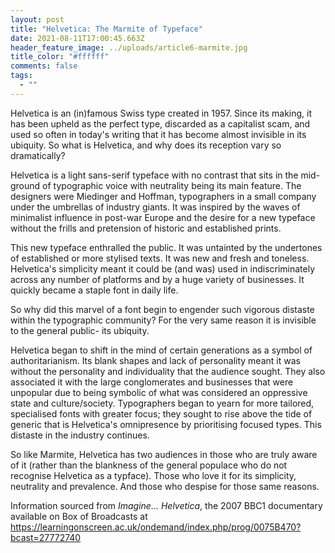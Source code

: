 ```yaml
---
layout: post
title: "Helvetica: The Marmite of Typeface"
date: 2021-08-11T17:00:45.663Z
header_feature_image: ../uploads/article6-marmite.jpg
title_color: "#ffffff"
comments: false
tags:
  - ""
---
```

Helvetica is an (in)famous Swiss type created in 1957. Since its making, it has been upheld as the perfect type, discarded as a capitalist scam, and used so often in today's writing that it has become almost invisible in its ubiquity. So what is Helvetica, and why does its reception vary so dramatically?

Helvetica is a light sans-serif typeface with no contrast that sits in the mid-ground of typographic voice with neutrality being its main feature. The designers were Miedinger and Hoffman, typographers in a small company under the umbrellas of industry giants. It was inspired by the waves of minimalist influence in post-war Europe and the desire for a new typeface without the frills and pretension of historic and established prints.

This new typeface enthralled the public. It was untainted by the undertones of established or more stylised texts. It was new and fresh and toneless. Helvetica's simplicity meant it could be (and was) used in indiscriminately across any number of platforms and by a huge variety of businesses. It quickly became a staple font in daily life.

So why did this marvel of a font begin to engender such vigorous distaste within the typographic community? For the very same reason it is invisible to the general public- its ubiquity.

Helvetica began to shift in the mind of certain generations as a symbol of authoritarianism. Its blank shapes and lack of personality meant it was without the personality and individuality that the audience sought. They also associated it with the large conglomerates and businesses that were unpopular due to being symbolic of what was considered an oppressive state and culture/society. Typographers began to yearn for more tailored, specialised fonts with greater focus; they sought to rise above the tide of generic that is Helvetica's omnipresence by prioritising focused types. This distaste in the industry continues.

So like Marmite, Helvetica has two audiences in those who are truly aware of it (rather than the blankness of the general populace who do not recognise Helvetica as a typface). Those who love it for its simplicity, neutrality and prevalence. And those who despise for those same reasons.



Information sourced from *Imagine... Helvetica*, the 2007 BBC1 documentary available on Box of Broadcasts at <https://learningonscreen.ac.uk/ondemand/index.php/prog/0075B470?bcast=27772740>